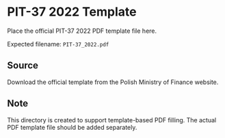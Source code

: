 # PIT-37 2022 Template

Place the official PIT-37 2022 PDF template file here.

Expected filename: `PIT-37_2022.pdf`

## Source
Download the official template from the Polish Ministry of Finance website.

## Note
This directory is created to support template-based PDF filling.
The actual PDF template file should be added separately.
